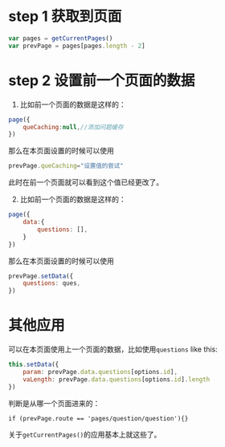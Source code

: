 # step 1 获取到页面

```js
var pages = getCurrentPages()
var prevPage = pages[pages.length - 2]
```

# step  2 设置前一个页面的数据

1. 比如前一个页面的数据是这样的：

```js
page({
    queCaching:null,//添加问题缓存
})
```

那么在本页面设置的时候可以使用

```js
prevPage.queCaching="设置值的尝试"
```

此时在前一个页面就可以看到这个值已经更改了。

2.  比如前一个页面的数据是这样的：

```js
page({
    data:{
        questions: [],
    }
})
```

那么在本页面设置的时候可以使用

```js
prevPage.setData({
    questions: ques,
})
```

# 其他应用

可以在本页面使用上一个页面的数据，比如使用`questions` like this:

```js
this.setData({
    param: prevPage.data.questions[options.id],
    vaLength: prevPage.data.questions[options.id].length
})
```

判断是从哪一个页面进来的：

```
if (prevPage.route == 'pages/question/question'){}
```

关于`getCurrentPages()`的应用基本上就这些了。





